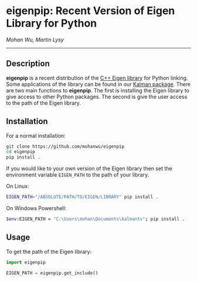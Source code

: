 # eigenpip: Recent Version of Eigen Library for Python

*Mohan Wu, Martin Lysy*

---

## Description

**eigenpip** is a recent distribution of the [C++ Eigen library](http://eigen.tuxfamily.org/) for Python linking. Some applications of the library can be found in our [Kalman package](https://github.com/mlysy/kalmantv). There are two main functions to **eigenpip**. The first is installing the Eigen library to give access to other Python packages. The second is give the user access to the path of the Eigen library.

## Installation

For a normal installation: 

```bash
git clone https://github.com/mohanwu/eigenpip
cd eigenpip
pip install .
```

If you would like to your own version of the Eigen library then set the environment variable `EIGEN_PATH` to the path of your library. 

On Linux:

```bash
EIGEN_PATH="/ABSOLUTE/PATH/TO/EIGEN/LIBRARY" pip install .
```

On Windows Powershell:

```bash
$env:EIGEN_PATH = "C:\Users\mohan\Documents\kalmantv"; pip install .
```

## Usage

To get the path of the Eigen library:

```Python
import eigenpip

EIGEN_PATH = eigenpip.get_include()
```

